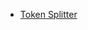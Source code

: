 * [Token Splitter](/integrations/builtin/cluster-nodes/sub-nodes/n8n-nodes-langchain.textsplittertokensplitter.md)

